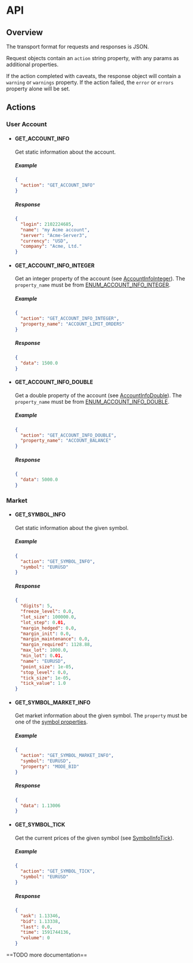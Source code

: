 # API

## Overview
The transport format for requests and responses is JSON.

Request objects contain an `action` string property, with any params as additional properties.

If the action completed with caveats, the response object will contain a `warning` or `warnings` property.
If the action failed, the `error` or `errors` property alone will be set.

## Actions

### User Account

- #### GET_ACCOUNT_INFO
  Get static information about the account.
  
  ##### Example
  ```json
  {
    "action": "GET_ACCOUNT_INFO"
  }
  ```
  ##### Response
  ```json
  {
    "login": 2102224685,
    "name": "my Acme account",
    "server": "Acme-Server3",
    "currency": "USD",
    "company": "Acme, Ltd."
  }
  ```

- #### GET_ACCOUNT_INFO_INTEGER
  Get an integer property of the account (see [AccountInfoInteger](https://docs.mql4.com/account/accountinfointeger)).
  The `property_name` must be from [ENUM_ACCOUNT_INFO_INTEGER](https://docs.mql4.com/constants/environment_state/accountinformation#enum_account_info_integer).
  
  ##### Example
  ```json
  {
    "action": "GET_ACCOUNT_INFO_INTEGER",
    "property_name": "ACCOUNT_LIMIT_ORDERS"
  }
  ```
  ##### Response
  ```json
  {
    "data": 1500.0
  }
  ```

- #### GET_ACCOUNT_INFO_DOUBLE
  Get a double property of the account (see [AccountInfoDouble](https://docs.mql4.com/account/accountinfodouble)).
  The `property_name` must be from [ENUM_ACCOUNT_INFO_DOUBLE](https://docs.mql4.com/constants/environment_state/accountinformation#enum_account_info_double).
  
  ##### Example
  ```json
  {
    "action": "GET_ACCOUNT_INFO_DOUBLE",
    "property_name": "ACCOUNT_BALANCE"
  }
  ```
  ##### Response
  ```json
  {
    "data": 5000.0
  }
  ```
### Market

- #### GET_SYMBOL_INFO
  Get static information about the given symbol.
  
  ##### Example
  ```json
  {
    "action": "GET_SYMBOL_INFO",
    "symbol": "EURUSD"
  }
  ```
  ##### Response
  ```json
  {
    "digits": 5,
    "freeze_level": 0.0,
    "lot_size": 100000.0,
    "lot_step": 0.01,
    "margin_hedged": 0.0,
    "margin_init": 0.0,
    "margin_maintenance": 0.0,
    "margin_required": 1128.88,
    "max_lot": 1000.0,
    "min_lot": 0.01,
    "name": "EURUSD",
    "point_size": 1e-05,
    "stop_level": 0.0,
    "tick_size": 1e-05,
    "tick_value": 1.0
  }
  ```

- #### GET_SYMBOL_MARKET_INFO
  Get market information about the given symbol.
  The `property` must be one of the [symbol properties](https://docs.mql4.com/constants/environment_state/marketinfoconstants).
  
  ##### Example
  ```json
  {
    "action": "GET_SYMBOL_MARKET_INFO",
    "symbol": "EURUSD",
    "property": "MODE_BID"
  }
  ```
  ##### Response
  ```json
  {
    "data": 1.13006
  }
  ```

- #### GET_SYMBOL_TICK
  Get the current prices of the given symbol (see [SymbolInfoTick](https://docs.mql4.com/marketinformation/symbolinfotick)).
  
  ##### Example
  ```json
  {
    "action": "GET_SYMBOL_TICK",
    "symbol": "EURUSD"
  }
  ```
  ##### Response
  ```json
  {
    "ask": 1.13346,
    "bid": 1.13338,
    "last": 0.0,
    "time": 1591744136,
    "volume": 0
  }
  ```
==TODO more documentation==
